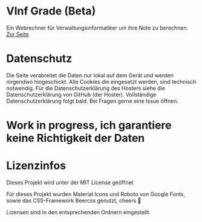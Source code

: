 # VInf Grade (Beta)
Ein Webrechner für Verwaltungsinformatiker um ihre Note zu berechnen. [Zur Seite](https://altraugsburg.github.io/VInf-Grade/)

# Datenschutz

Die Seite verabreitet die Daten nur lokal auf dem Gerät und werden nirgendwo hingeschickt. Alle Cookies die eingesetzt werden, sind technisch notwendig. Für die Datenschutzerklärung des Hosters siehe die Datenschutzerklärung von GitHub (der Hoster). Vollständige Datenschutzerklärung folgt bald. Bei Fragen gerne eine Issue öffnen.

# Work in progress, ich garantiere keine Richtigkeit der Daten

# Lizenzinfos

Dieses Projekt wird unter der MIT License geöffnet

Für dieses Projekt wurden Material Icons und Roboto von Google Fonts, sowie das CSS-Framework Beercss genutzt, cheers 🍻 

Lizensen sind in den entsprechenden Ordnern eingestellt.
